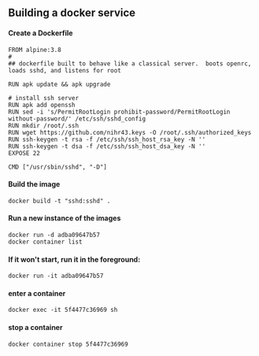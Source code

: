 ## Building a docker service


#### Create a Dockerfile

```
FROM alpine:3.8
#
## dockerfile built to behave like a classical server.  boots openrc, loads sshd, and listens for root

RUN apk update && apk upgrade

# install ssh server
RUN apk add openssh
RUN sed -i 's/PermitRootLogin prohibit-password/PermitRootLogin without-password/' /etc/ssh/sshd_config
RUN mkdir /root/.ssh
RUN wget https://github.com/nihr43.keys -O /root/.ssh/authorized_keys
RUN ssh-keygen -t rsa -f /etc/ssh/ssh_host_rsa_key -N ''
RUN ssh-keygen -t dsa -f /etc/ssh/ssh_host_dsa_key -N ''
EXPOSE 22

CMD ["/usr/sbin/sshd", "-D"]
```

#### Build the image
```
docker build -t "sshd:sshd" .
```

#### Run a new instance of the images
```
docker run -d adba09647b57
docker container list
```

#### If it won't start, run it in the foreground:
```
docker run -it adba09647b57
```

#### enter a container
```
docker exec -it 5f4477c36969 sh
```

#### stop a container
```
docker container stop 5f4477c36969
```

